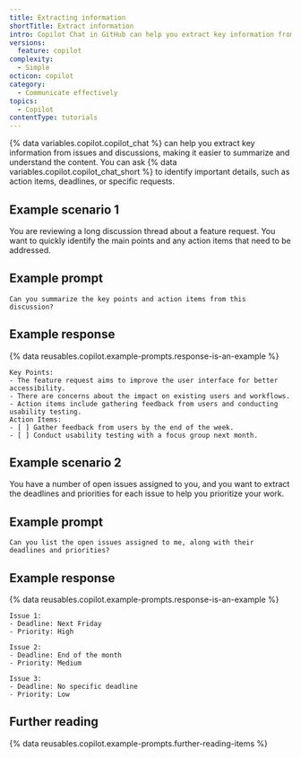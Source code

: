 ```yaml
---
title: Extracting information
shortTitle: Extract information
intro: Copilot Chat in GitHub can help you extract key information from issues and discussions.
versions:
  feature: copilot
complexity:
  - Simple
octicon: copilot
category:
  - Communicate effectively
topics:
  - Copilot
contentType: tutorials
---
```


{% data variables.copilot.copilot_chat %} can help you extract key information from issues and discussions, making it easier to summarize and understand the content. You can ask {% data variables.copilot.copilot_chat_short %} to identify important details, such as action items, deadlines, or specific requests.

## Example scenario 1

You are reviewing a long discussion thread about a feature request. You want to quickly identify the main points and any action items that need to be addressed.

## Example prompt

```copilot copy
Can you summarize the key points and action items from this discussion?
```

## Example response

{% data reusables.copilot.example-prompts.response-is-an-example %}

````text
Key Points:
- The feature request aims to improve the user interface for better accessibility.
- There are concerns about the impact on existing users and workflows.
- Action items include gathering feedback from users and conducting usability testing.
Action Items:
- [ ] Gather feedback from users by the end of the week.
- [ ] Conduct usability testing with a focus group next month.
````

## Example scenario 2

You have a number of open issues assigned to you, and you want to extract the deadlines and priorities for each issue to help you prioritize your work.

## Example prompt

```copilot copy prompt
Can you list the open issues assigned to me, along with their deadlines and priorities?
```

## Example response

{% data reusables.copilot.example-prompts.response-is-an-example %}

````text
Issue 1:
- Deadline: Next Friday
- Priority: High

Issue 2:
- Deadline: End of the month
- Priority: Medium

Issue 3:
- Deadline: No specific deadline
- Priority: Low
````

## Further reading

{% data reusables.copilot.example-prompts.further-reading-items %}

